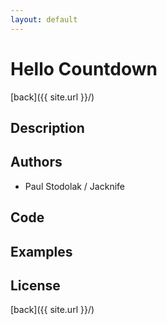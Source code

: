 ```yaml
---
layout: default
---
```


# Hello Countdown
[back]({{ site.url }}/)

## Description

## Authors
- Paul Stodolak / Jacknife

## Code

## Examples

## License

[back]({{ site.url }}/)